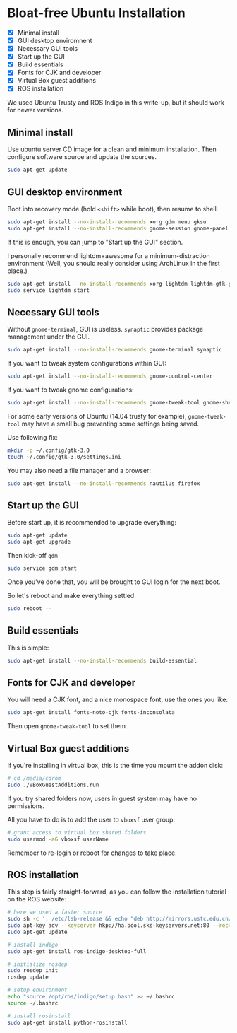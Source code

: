 ---
---

# Bloat-free Ubuntu Installation

- [x] Minimal install
- [x] GUI desktop enviromnent
- [x] Necessary GUI tools
- [x] Start up the GUI
- [x] Build essentials
- [x] Fonts for CJK and developer
- [x] Virtual Box guest additions
- [x] ROS installation

We used Ubuntu Trusty and ROS Indigo in this write-up, but it should work for newer versions.

## Minimal install

Use ubuntu server CD image for a clean and minimum installation.
Then configure software source and update the sources.

```bash
sudo apt-get update
```

## GUI desktop environment

Boot into recovery mode (hold `<shift>` while boot), then resume to shell.

```bash
sudo apt-get install --no-install-recommends xorg gdm menu gksu
sudo apt-get install --no-install-recommends gnome-session gnome-panel gnome-shell
```

If this is enough, you can jump to "Start up the GUI" section.

I personally recommend lightdm+awesome for a minimum-distraction environment (Well, you should really consider using ArchLinux in the first place.)

```bash
sudo apt-get install --no-install-recommends xorg lightdm lightdm-gtk-greeter awesome awesome-extra termit
sudo service lightdm start
```

## Necessary GUI tools

Without `gnome-terminal`, GUI is useless. `synaptic` provides package management under the GUI.

```bash
sudo apt-get install --no-install-recommends gnome-terminal synaptic
```

If you want to tweak system configurations within GUI:

```bash
sudo apt-get install --no-install-recommends gnome-control-center
```

If you want to tweak gnome configurations:

```bash
sudo apt-get install --no-install-recommends gnome-tweak-tool gnome-shell-extensions
```

For some early versions of Ubuntu (14.04 trusty for example), `gnome-tweak-tool` may have a small bug preventing some settings being saved.

Use following fix:

```bash
mkdir -p ~/.config/gtk-3.0
touch ~/.config/gtk-3.0/settings.ini
```

You may also need a file manager and a browser:

```bash
sudo apt-get install --no-install-recommends nautilus firefox
```

## Start up the GUI

Before start up, it is recommended to upgrade everything:

```bash
sudo apt-get update
sudo apt-get upgrade
```

Then kick-off `gdm`

```bash
sudo service gdm start
```

Once you've done that, you will be brought to GUI login for the next boot.

So let's reboot and make everything settled:

```bash
sudo reboot --
```

## Build essentials

This is simple:

```bash
sudo apt-get install --no-install-recommends build-essential
```

## Fonts for CJK and developer

You will need a CJK font, and a nice monospace font, use the ones you like:

```bash
sudo apt-get install fonts-noto-cjk fonts-inconsolata
```

Then open `gnome-tweak-tool` to set them.

## Virtual Box guest additions

If you're installing in virtual box, this is the time you mount the addon disk:

```bash
# cd /media/cdrom
sudo ./VBoxGuestAdditions.run
```

If you try shared folders now, users in guest system may have no permissions.

All you have to do is to add the user to `vboxsf` user group:

```bash
# grant access to virtual box shared folders
sudo usermod -aG vboxsf userName
```

Remember to re-login or reboot for changes to take place.

## ROS installation

This step is fairly straight-forward, as you can follow the installation tutorial on the ROS website:

```bash
# here we used a faster source
sudo sh -c '. /etc/lsb-release && echo "deb http://mirrors.ustc.edu.cn/ros/ubuntu/ $DISTRIB_CODENAME main" > /etc/apt/sources.list.d/ros-latest.list'
sudo apt-key adv --keyserver hkp://ha.pool.sks-keyservers.net:80 --recv-key 421C365BD9FF1F717815A3895523BAEEB01FA116
sudo apt-get update

# install indigo
sudo apt-get install ros-indigo-desktop-full

# initialize rosdep
sudo rosdep init
rosdep update

# setup environment
echo "source /opt/ros/indigo/setup.bash" >> ~/.bashrc
source ~/.bashrc

# install rosinstall
sudo apt-get install python-rosinstall
```
